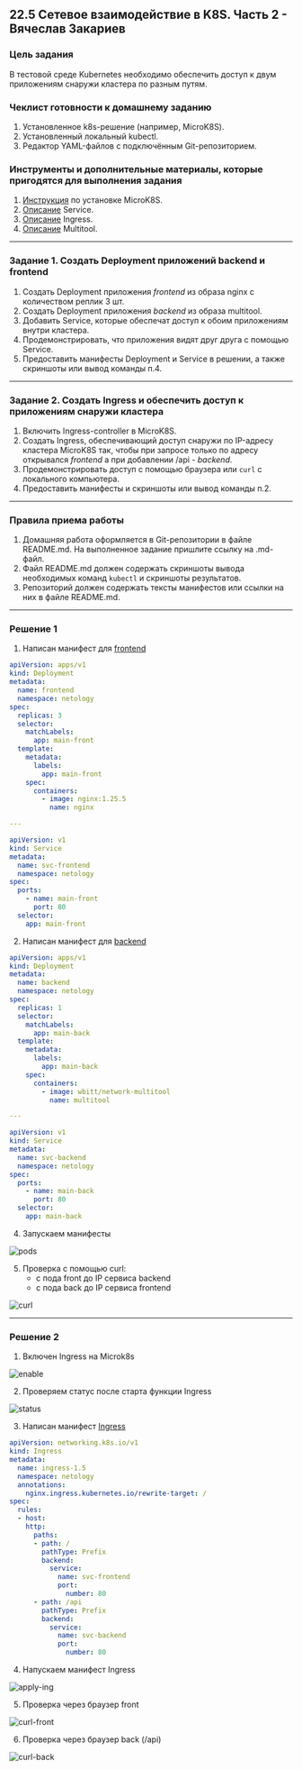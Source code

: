 ## 22.5 Сетевое взаимодействие в K8S. Часть 2 - Вячеслав Закариев

### Цель задания

В тестовой среде Kubernetes необходимо обеспечить доступ к двум приложениям снаружи кластера по разным путям.

### Чеклист готовности к домашнему заданию

1. Установленное k8s-решение (например, MicroK8S).
2. Установленный локальный kubectl.
3. Редактор YAML-файлов с подключённым Git-репозиторием.

### Инструменты и дополнительные материалы, которые пригодятся для выполнения задания

1. [Инструкция](https://microk8s.io/docs/getting-started) по установке MicroK8S.
2. [Описание](https://kubernetes.io/docs/concepts/services-networking/service/) Service.
3. [Описание](https://kubernetes.io/docs/concepts/services-networking/ingress/) Ingress.
4. [Описание](https://github.com/wbitt/Network-MultiTool) Multitool.

---

### Задание 1. Создать Deployment приложений backend и frontend

1. Создать Deployment приложения _frontend_ из образа nginx с количеством реплик 3 шт.
2. Создать Deployment приложения _backend_ из образа multitool. 
3. Добавить Service, которые обеспечат доступ к обоим приложениям внутри кластера. 
4. Продемонстрировать, что приложения видят друг друга с помощью Service.
5. Предоставить манифесты Deployment и Service в решении, а также скриншоты или вывод команды п.4.

---

### Задание 2. Создать Ingress и обеспечить доступ к приложениям снаружи кластера

1. Включить Ingress-controller в MicroK8S.
2. Создать Ingress, обеспечивающий доступ снаружи по IP-адресу кластера MicroK8S так, чтобы при запросе только по адресу открывался _frontend_ а при добавлении /api - _backend_.
3. Продемонстрировать доступ с помощью браузера или `curl` с локального компьютера.
4. Предоставить манифесты и скриншоты или вывод команды п.2.

---

### Правила приема работы

1. Домашняя работа оформляется в Git-репозитории в файле README.md. На выполненное задание пришлите ссылку на .md-файл.
2. Файл README.md должен содержать скриншоты вывода необходимых команд `kubectl` и скриншоты результатов.
3. Репозиторий должен содержать тексты манифестов или ссылки на них в файле README.md.

---

### Решение 1

1. Написан манифест для [frontend](https://github.com/SlavaZakariev/netology-kuber/blob/d66eeb77242f8c041345678d71227b2a8f16bb94/1.5/yaml/deployment.front.netology.yml)

```yaml
apiVersion: apps/v1
kind: Deployment
metadata:
  name: frontend
  namespace: netology
spec:
  replicas: 3
  selector:
    matchLabels:
      app: main-front
  template:
    metadata:
      labels:
        app: main-front
    spec:
      containers:
        - image: nginx:1.25.5
          name: nginx

---

apiVersion: v1
kind: Service
metadata:
  name: svc-frontend
  namespace: netology
spec:
  ports:
    - name: main-front
      port: 80
  selector:
    app: main-front
```

2. Написан манифест для [backend](https://github.com/SlavaZakariev/netology-kuber/blob/main/1.5/yaml/deployment.back.netology.yml)

```yaml
apiVersion: apps/v1
kind: Deployment
metadata:
  name: backend
  namespace: netology
spec:
  replicas: 1
  selector:
    matchLabels:
      app: main-back
  template:
    metadata:
      labels:
        app: main-back
    spec:
      containers:
        - image: wbitt/network-multitool
          name: multitool

---

apiVersion: v1
kind: Service
metadata:
  name: svc-backend
  namespace: netology
spec:
  ports:
    - name: main-back
      port: 80
  selector:
    app: main-back
```

4. Запускаем манифесты

![pods](https://github.com/SlavaZakariev/netology-kuber/blob/5d41b7473a12cf1cba55045bad3d6b37482330b0/1.5/resources/kub_2-5_1.1.jpg)

5. Проверка с помощью curl:
   - c пода front до IP сервиса backend
   - c пода back до IP сервиса frontend

![curl](https://github.com/SlavaZakariev/netology-kuber/blob/5d41b7473a12cf1cba55045bad3d6b37482330b0/1.5/resources/kub_2-5_1.2.jpg)

---

### Решение 2

1. Включен Ingress на Microk8s
 
![enable](https://github.com/SlavaZakariev/netology-kuber/blob/2b1da5d8d5b5e13d1ef57d0db332295c83f17fbf/1.5/resources/kub_2-5_2.1.jpg)

2. Проверяем статус после старта функции Ingress

![status](https://github.com/SlavaZakariev/netology-kuber/blob/2b1da5d8d5b5e13d1ef57d0db332295c83f17fbf/1.5/resources/kub_2-5_2.2.jpg)

3. Написан манифест [Ingress](https://github.com/SlavaZakariev/netology-kuber/blob/main/1.5/yaml/ingress.netology.yml)

```yaml
apiVersion: networking.k8s.io/v1
kind: Ingress
metadata:
  name: ingress-1.5
  namespace: netology
  annotations:
    nginx.ingress.kubernetes.io/rewrite-target: /
spec:
  rules:
  - host:
    http:
      paths:
      - path: /
        pathType: Prefix
        backend:
          service:
            name: svc-frontend
            port:
              number: 80
      - path: /api
        pathType: Prefix
        backend:
          service:
            name: svc-backend
            port:
              number: 80
```

4. Напускаем манифест Ingress

![apply-ing](https://github.com/SlavaZakariev/netology-kuber/blob/2b1da5d8d5b5e13d1ef57d0db332295c83f17fbf/1.5/resources/kub_2-5_2.3.jpg)

5. Проверка через браузер front

![curl-front](https://github.com/SlavaZakariev/netology-kuber/blob/2b1da5d8d5b5e13d1ef57d0db332295c83f17fbf/1.5/resources/kub_2-5_2.4.jpg)

6. Проверка через браузер back (/api)

![curl-back](https://github.com/SlavaZakariev/netology-kuber/blob/2b1da5d8d5b5e13d1ef57d0db332295c83f17fbf/1.5/resources/kub_2-5_2.5.jpg)
